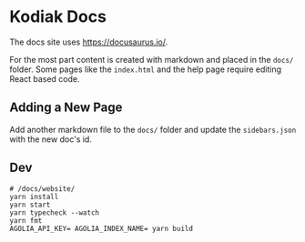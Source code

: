 # Kodiak Docs

The docs site uses <https://docusaurus.io/>.

For the most part content is created with markdown and placed in the `docs/`
folder. Some pages like the `index.html` and the help page require editing
React based code.

## Adding a New Page

Add another markdown file to the `docs/` folder and update the
`sidebars.json` with the new doc's id.

## Dev

```shell
# /docs/website/
yarn install
yarn start
yarn typecheck --watch
yarn fmt
AGOLIA_API_KEY= AGOLIA_INDEX_NAME= yarn build
```
